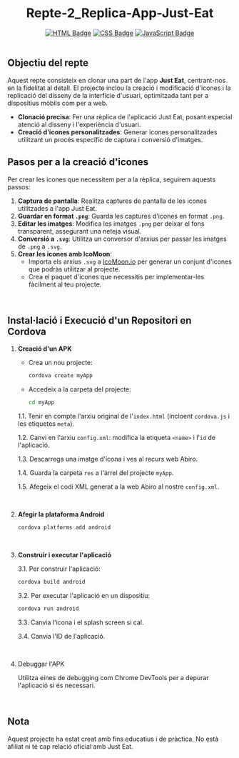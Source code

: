 <div align="center">
  <h1>Repte-2_Replica-App-Just-Eat</h1>
  <a href="#"><img src="https://img.shields.io/badge/HTML-%23E34F26.svg?logo=html5&logoColor=white" alt="HTML Badge"/></a>
  <a href="#"><img src="https://img.shields.io/badge/CSS-1572B6?logo=css3&logoColor=fff" alt="CSS Badge"/></a>
  <a href="#"><img src="https://img.shields.io/badge/JavaScript-F7DF1E?logo=javascript&logoColor=000" alt="JavaScript Badge"/></a>
</div>

<br>

## Objectiu del repte
Aquest repte consisteix en clonar una part de l'app **Just Eat**, centrant-nos en la fidelitat al detall. El projecte inclou la creació i modificació d'icones i la replicació del disseny de la interfície d'usuari, optimitzada tant per a dispositius mòbils com per a web.

- **Clonació precisa**: Fer una rèplica de l'aplicació Just Eat, posant especial atenció al disseny i l'experiència d'usuari.
- **Creació d'icones personalitzades**: Generar icones personalitzades utilitzant un procés específic de captura i conversió d'imatges.

## Pasos per a la creació d'icones

Per crear les icones que necessitem per a la rèplica, seguirem aquests passos:

1. **Captura de pantalla**: Realitza captures de pantalla de les icones utilitzades a l'app Just Eat.
2. **Guardar en format `.png`**: Guarda les captures d'icones en format `.png`.
3. **Editar les imatges**: Modifica les imatges `.png` per deixar el fons transparent, assegurant una neteja visual.
4. **Conversió a `.svg`**: Utilitza un conversor d'arxius per passar les imatges de `.png` a `.svg`.
5. **Crear les icones amb IcoMoon**:
   - Importa els arxius `.svg` a [IcoMoon.io](https://icomoon.io) per generar un conjunt d'icones que podràs utilitzar al projecte.
   - Crea el paquet d'icones que necessitis per implementar-les fàcilment al teu projecte.

<br>

## Instal·lació i Execució d'un Repositori en Cordova

1. **Creació d'un APK**
   - Crea un nou projecte:
     ```bash
     cordova create myApp
     ```
   - Accedeix a la carpeta del projecte:
     ```bash
     cd myApp
     ```

   1.1. Tenir en compte l'arxiu original de l'`index.html` (incloent `cordova.js` i les etiquetes `meta`).

   1.2. Canvi en l'arxiu `config.xml`: modifica la etiqueta `<name>` i l'`id` de l'aplicació.

   1.3. Descarrega una imatge d'icona i ves al recurs web Abiro.

   1.4. Guarda la carpeta `res` a l'arrel del projecte `myApp`.

   1.5. Afegeix el codi XML generat a la web Abiro al nostre `config.xml`.

   <br>

2. **Afegir la plataforma Android**
   ```bash
   cordova platforms add android
   ```

   <br>

3. **Construir i executar l'aplicació**

   3.1. Per construir l'aplicació:
   ```bash
   cordova build android
   ```

   3.2. Per executar l'aplicació en un dispositiu:
   ```bash
   cordova run android
   ```
   
   3.3. Canvia l'icona i el splash screen si cal.

   3.4. Canvia l'ID de l'aplicació.

<br>

4. Debuggar l'APK
   
   Utilitza eines de debugging com Chrome DevTools per a depurar l'aplicació si és necessari.

<br>

## Nota
Aquest projecte ha estat creat amb fins educatius i de pràctica. No està afiliat ni té cap relació oficial amb Just Eat.
